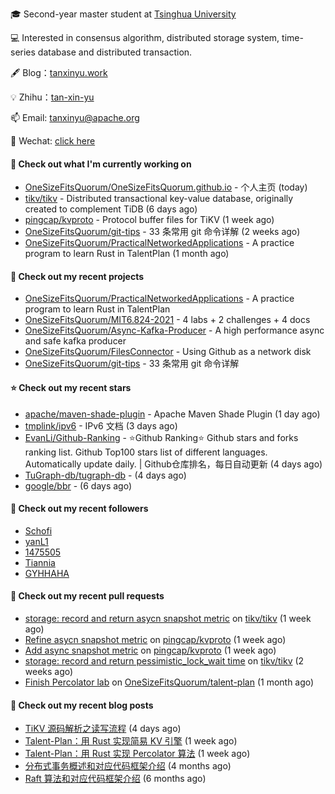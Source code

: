 🎓 Second-year master student at [Tsinghua University](https://www.tsinghua.edu.cn/)

💻 Interested in consensus algorithm, distributed storage system, time-series database and distributed transaction.

🖋 Blog：[tanxinyu.work](https://tanxinyu.work)

💡 Zhihu：[tan-xin-yu](https://www.zhihu.com/people/tan-xin-yu-22)

📫 Email: [tanxinyu@apache.org](mailto:tanxinyu@apache.org)

💬 Wechat: [click here](https://github.com/LebronAl/LebronAl/issues/1)

#### 👷 Check out what I'm currently working on

- [OneSizeFitsQuorum/OneSizeFitsQuorum.github.io](https://github.com/OneSizeFitsQuorum/OneSizeFitsQuorum.github.io) - 个人主页 (today)
- [tikv/tikv](https://github.com/tikv/tikv) - Distributed transactional key-value database, originally created to complement TiDB (6 days ago)
- [pingcap/kvproto](https://github.com/pingcap/kvproto) - Protocol buffer files for TiKV (1 week ago)
- [OneSizeFitsQuorum/git-tips](https://github.com/OneSizeFitsQuorum/git-tips) - 33 条常用 git 命令详解 (2 weeks ago)
- [OneSizeFitsQuorum/PracticalNetworkedApplications](https://github.com/OneSizeFitsQuorum/PracticalNetworkedApplications) - A practice program to learn Rust in TalentPlan (1 month ago)

#### 🌱 Check out my recent projects

- [OneSizeFitsQuorum/PracticalNetworkedApplications](https://github.com/OneSizeFitsQuorum/PracticalNetworkedApplications) - A practice program to learn Rust in TalentPlan
- [OneSizeFitsQuorum/MIT6.824-2021](https://github.com/OneSizeFitsQuorum/MIT6.824-2021) - 4 labs &#43; 2 challenges &#43; 4 docs
- [OneSizeFitsQuorum/Async-Kafka-Producer](https://github.com/OneSizeFitsQuorum/Async-Kafka-Producer) - A high performance async and safe kafka producer
- [OneSizeFitsQuorum/FilesConnector](https://github.com/OneSizeFitsQuorum/FilesConnector) - Using Github as a network disk
- [OneSizeFitsQuorum/git-tips](https://github.com/OneSizeFitsQuorum/git-tips) - 33 条常用 git 命令详解

#### ⭐ Check out my recent stars

- [apache/maven-shade-plugin](https://github.com/apache/maven-shade-plugin) - Apache Maven Shade Plugin (1 day ago)
- [tmplink/ipv6](https://github.com/tmplink/ipv6) - IPv6 文档 (3 days ago)
- [EvanLi/Github-Ranking](https://github.com/EvanLi/Github-Ranking) - :star:Github Ranking:star: Github stars and forks ranking list. Github Top100 stars list of different languages. Automatically update daily. | Github仓库排名，每日自动更新 (4 days ago)
- [TuGraph-db/tugraph-db](https://github.com/TuGraph-db/tugraph-db) -  (4 days ago)
- [google/bbr](https://github.com/google/bbr) -  (6 days ago)

#### 👯 Check out my recent followers

- [Schofi](https://github.com/Schofi)
- [yanL1](https://github.com/yanL1)
- [1475505](https://github.com/1475505)
- [Tiannia](https://github.com/Tiannia)
- [GYHHAHA](https://github.com/GYHHAHA)

#### 🔨 Check out my recent pull requests

- [storage: record and return asycn snapshot metric](https://github.com/tikv/tikv/pull/13358) on [tikv/tikv](https://github.com/tikv/tikv) (1 week ago)
- [Refine asycn snapshot metric](https://github.com/pingcap/kvproto/pull/978) on [pingcap/kvproto](https://github.com/pingcap/kvproto) (1 week ago)
- [Add async snapshot metric](https://github.com/pingcap/kvproto/pull/974) on [pingcap/kvproto](https://github.com/pingcap/kvproto) (1 week ago)
- [storage: record and return pessimistic_lock_wait time](https://github.com/tikv/tikv/pull/13309) on [tikv/tikv](https://github.com/tikv/tikv) (2 weeks ago)
- [Finish Percolator lab](https://github.com/OneSizeFitsQuorum/talent-plan/pull/1) on [OneSizeFitsQuorum/talent-plan](https://github.com/OneSizeFitsQuorum/talent-plan) (1 month ago)

#### 📜 Check out my recent blog posts

- [TiKV 源码解析之读写流程](https://tanxinyu.work/tikv-source-code-reading/) (4 days ago)
- [Talent-Plan：用 Rust 实现简易 KV 引擎](https://tanxinyu.work/naive-kvengine-in-rust/) (1 week ago)
- [Talent-Plan：用 Rust 实现 Percolator 算法](https://tanxinyu.work/percolator-in-rust/) (1 week ago)
- [分布式事务概述和对应代码框架介绍](https://tanxinyu.work/talent-plan-transaction-talk/) (4 months ago)
- [Raft 算法和对应代码框架介绍](https://tanxinyu.work/talent-plan-raft-talk/) (6 months ago)
